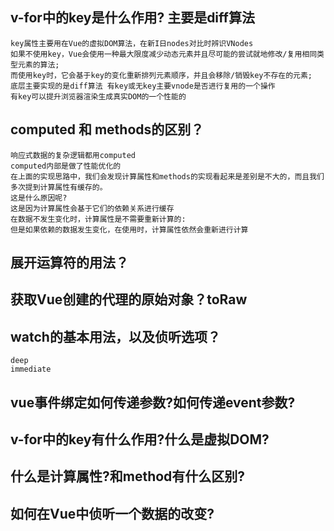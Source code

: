 ## v-for中的key是什么作用? 主要是diff算法
    key属性主要用在Vue的虚拟DOM算法，在新I日nodes对比时辨识VNodes
    如果不使用key，Vue会使用一种最大限度减少动态元素并且尽可能的尝试就地修改/复用相同类型元素的算法;
    而使用key时，它会基于key的变化重新排列元素顺序，并且会移除/销毁key不存在的元素;
    底层主要实现的是diff算法 有key或无key主要vnode是否进行复用的一个操作
    有key可以提升浏览器渲染生成真实DOM的一个性能的
## computed 和 methods的区别？
    响应式数据的复杂逻辑都用computed
    computed内部是做了性能优化的
    在上面的实现思路中，我们会发现计算属性和methods的实现看起来是差别是不大的，而且我们多次提到计算属性有缓存的。
    这是什么原因呢?
    这是因为计算属性会基于它们的依赖关系进行缓存
    在数据不发生变化时，计算属性是不需要重新计算的:
    但是如果依赖的数据发生变化，在使用时，计算属性依然会重新进行计算
## 展开运算符的用法？
## 获取Vue创建的代理的原始对象？toRaw
## watch的基本用法，以及侦听选项？
    deep
    immediate
## vue事件绑定如何传递参数?如何传递event参数?
## v-for中的key有什么作用?什么是虚拟DOM?
## 什么是计算属性?和method有什么区别?
## 如何在Vue中侦听一个数据的改变?